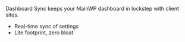 Dashboard Sync keeps your MainWP dashboard in lockstep with client sites.
- Real-time sync of settings
- Lite footprint, zero bloat